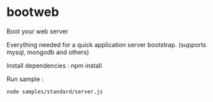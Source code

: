 bootweb
=======

Boot your web server

Everything needed for a quick application server bootstrap.
(supports mysql, mongodb and others)

Install dependencies :
  npm install


Run sample :

    node samples/standard/server.js